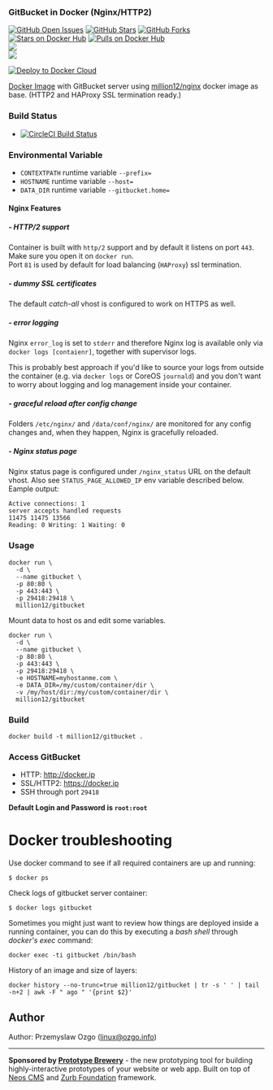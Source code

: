 ### GitBucket in Docker (Nginx/HTTP2)

[![GitHub Open Issues](https://img.shields.io/github/issues/million12/docker-gitbucket.svg)](https://github.com/million12/docker-gitbucket/issues)
[![GitHub Stars](https://img.shields.io/github/stars/million12/docker-gitbucket.svg)](https://github.com/million12/docker-gitbucket)
[![GitHub Forks](https://img.shields.io/github/forks/million12/docker-gitbucket.svg)](https://github.com/million12/docker-gitbucket)  
[![Stars on Docker Hub](https://img.shields.io/docker/stars/million12/gitbucket.svg)](https://hub.docker.com/r/million12/gitbucket)
[![Pulls on Docker Hub](https://img.shields.io/docker/pulls/million12/gitbucket.svg)](https://hub.docker.com/r/million12/gitbucket)  
[![](https://images.microbadger.com/badges/version/million12/gitbucket:4.17.0.svg)](http://microbadger.com/images/polinux/gitlab-ce)  
[![](https://images.microbadger.com/badges/image/million12/gitbucket.svg)](http://microbadger.com/images/million12/gitbucket)

[![Deploy to Docker Cloud](https://files.cloud.docker.com/images/deploy-to-dockercloud.svg)](https://cloud.docker.com/stack/deploy/?repo=https://github.com/million12/docker-gitbucket/tree/master)

[Docker Image](https://registry.hub.docker.com/u/million12/gitbucket/) with GitBucket server using [million12/nginx](https://hub.docker.com/r/million12/nginx/) docker image as base. (HTTP2 and HAProxy SSL termination ready.)

### Build Status

* [![CircleCI Build Status](https://img.shields.io/circleci/project/million12/docker-gitbucket/master.svg)](https://circleci.com/gh/million12/docker-gitbucket)

### Environmental Variable

- `CONTEXTPATH` runtime variable `--prefix=`
- `HOSTNAME` runtime variable `--host=`
- `DATA_DIR` runtime variable `--gitbucket.home=`

#### Nginx Features

##### - HTTP/2 support
Container is built with `http/2` support and by default it listens on port `443`.  
Make sure you open it on `docker run`.  
Port `81` is used by default for load balancing (`HAProxy`) ssl termination.

##### - dummy SSL certificates
The default *catch-all* vhost is configured to work on HTTPS as well.

##### - error logging

Nginx `error_log` is set to `stderr` and therefore Nginx log is available only via `docker logs [contaienr]`, together with supervisor logs.

This is probably best approach if you'd like to source your logs from outside the container (e.g. via `docker logs` or CoreOS `journald`) and you don't want to worry about logging and log management inside your container.

##### - graceful reload after config change

Folders `/etc/nginx/` and `/data/conf/nginx/` are monitored for any config changes and, when they happen, Nginx is gracefully reloaded.

##### - Nginx status page

Nginx status page is configured under `/nginx_status` URL on the default vhost. Also see `STATUS_PAGE_ALLOWED_IP` env variable described below.
Eample output:  

	Active connections: 1
	server accepts handled requests
	11475 11475 13566
	Reading: 0 Writing: 1 Waiting: 0

### Usage

    docker run \
      -d \
      --name gitbucket \
      -p 80:80 \
      -p 443:443 \
      -p 29418:29418 \
      million12/gitbucket

Mount data to host os and edit some variables.

    docker run \
      -d \
      --name gitbucket \
      -p 80:80 \
      -p 443:443 \
      -p 29418:29418 \
      -e HOSTNAME=myhostanme.com \
      -e DATA_DIR=/my/custom/container/dir \
      -v /my/host/dir:/my/custom/container/dir \
      million12/gitbucket

### Build

    docker build -t million12/gitbucket .

### Access GitBucket

- HTTP: http://docker.ip
- SSL/HTTP2: https://docker.ip
- SSH through port `29418`

**Default Login and Password is `root:root`**

Docker troubleshooting
======================

Use docker command to see if all required containers are up and running:
```
$ docker ps
```

Check logs of gitbucket server container:
```
$ docker logs gitbucket
```

Sometimes you might just want to review how things are deployed inside a running
 container, you can do this by executing a _bash shell_ through _docker's
 exec_ command:
```
docker exec -ti gitbucket /bin/bash
```

History of an image and size of layers:
```
docker history --no-trunc=true million12/gitbucket | tr -s ' ' | tail -n+2 | awk -F " ago " '{print $2}'
```

## Author

Author: Przemyslaw Ozgo (<linux@ozgo.info>)

---

**Sponsored by [Prototype Brewery](http://prototypebrewery.io/)** - the new prototyping tool for building highly-interactive prototypes of your website or web app. Built on top of [Neos CMS](https://www.neos.io/) and [Zurb Foundation](http://foundation.zurb.com/) framework.
